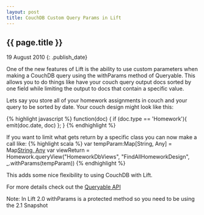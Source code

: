 ```yaml
---
layout: post
title: CouchDB Custom Query Params in Lift
---
```


## {{ page.title }}

19 August 2010
{: .publish_date}

One of the new features of Lift is the ability to use custom parameters when making a CouchDB query using the withParams method of Queryable.
This allows you to do things like have your couch query output docs sorted by one field while limiting the output to docs that contain a specific value.

Lets say you store all of your homework assignments in couch and your query to be sorted by date.  Your couch design might look like this:

{% highlight javascript %}
function(doc) { 
	if (doc.type == 'Homework'){
		emit(doc.date, doc)
	};
}
{% endhighlight %}

If you want to limit what gets return by a specific class you can now make a call like:
{% highlight scala %}
var tempParam:Map[String, Any] = Map[String, Any]("Class"->JString("English"))
var viewReturn = Homework.queryView("HomeworkDbViews", "FindAllHomeworkDesign", _.withParams(tempParam))
{% endhighlight %}

This adds some nice flexibility to using CouchDB with Lift.

For more details check out the [Queryable API](http://main.scala-tools.org/mvnsites/liftweb-2.0/framework/scaladocs/net/liftweb/couchdb/Queryable.html)

Note: In Lift 2.0 withParams is a protected method so you need to be using the 2.1 Snapshot
